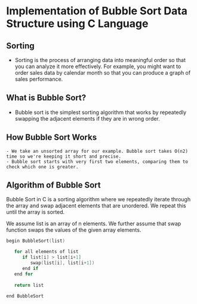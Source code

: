 # Implementation of Bubble Sort Data Structure using C Language

## Sorting

- Sorting is the process of arranging data into meaningful order so that you can analyze it more effectively. For example, you might want to order sales data by calendar month so that you can produce a graph of sales performance. 

## What is Bubble Sort?

- Bubble sort is the simplest sorting algorithm that works by repeatedly swapping the adjacent elements if they are in wrong order.
  
## How Bubble Sort Works

    - We take an unsorted array for our example. Bubble sort takes Ο(n2) time so we're keeping it short and precise.
    - Bubble sort starts with very first two elements, comparing them to check which one is greater.
  

   

## Algorithm of Bubble Sort

Bubble Sort in C is a sorting algorithm where we repeatedly iterate through the array and swap adjacent elements that are unordered. We repeat this until the array is sorted.

We assume list is an array of n elements. We further assume that swap function swaps the values of the given array elements.

```C
begin BubbleSort(list)

   for all elements of list
      if list[i] > list[i+1]
         swap(list[i], list[i+1])
      end if
   end for
   
   return list
   
end BubbleSort
```